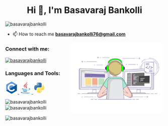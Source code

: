 <h1 align="center">Hi 👋, I'm Basavaraj Bankolli</h1>
<p align="left"> <img src="https://komarev.com/ghpvc/?username=basavarajbankolli&label=Profile%20views&color=0e75b6&style=flat" alt="basavarajbankolli" /> </p>

- 📫 How to reach me **basavarajbankolli76@gmail.com**
  
<img align="right" alt="Coding" width="300" src="https://raw.githubusercontent.com/devSouvik/devSouvik/master/gif3.gif">


<h3 align="left">Connect with me:</h3>
<p align="left">
<a href="https://www.leetcode.com/basavarajbankolli" target="blank"><img align="center" src="https://raw.githubusercontent.com/rahuldkjain/github-profile-readme-generator/master/src/images/icons/Social/leet-code.svg" alt="basavarajbankolli" height="30" width="40" /></a>
</p>

<h3 align="left">Languages and Tools:</h3>
<p align="left"> <a href="https://www.cprogramming.com/" target="_blank" rel="noreferrer"> <img src="https://raw.githubusercontent.com/devicons/devicon/master/icons/c/c-original.svg" alt="c" width="40" height="40"/> </a> <a href="https://www.java.com" target="_blank" rel="noreferrer"> <img src="https://raw.githubusercontent.com/devicons/devicon/master/icons/java/java-original.svg" alt="java" width="40" height="40"/> </a> <a href="https://www.python.org" target="_blank" rel="noreferrer"> <img src="https://raw.githubusercontent.com/devicons/devicon/master/icons/python/python-original.svg" alt="python" width="40" height="40"/> </a> </p>

<p><img align="left" src="https://github-readme-stats.vercel.app/api/top-langs?username=basavarajbankolli&show_icons=true&locale=en&layout=compact" alt="basavarajbankolli" /></p>

<p>&nbsp;<img align="center" src="https://github-readme-stats.vercel.app/api?username=basavarajbankolli&show_icons=true&locale=en" alt="basavarajbankolli" /></p>

<p><img align="center" src="https://github-readme-streak-stats.herokuapp.com/?user=basavarajbankolli&" alt="basavarajbankolli" /></p>
